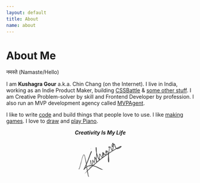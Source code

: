 ```yaml
---
layout: default
title: About
name: about
---
```


<h1 class="post__title">About Me</h1>

<div class="container container--small">

<!-- <img width="250px" src="/images/me4.jpg"> -->

नमस्ते (Namaste/Hello)

I am <strong>Kushagra Gour</strong> a.k.a. Chin Chang (on the Internet). I live in India, working as an Indie Product Maker, building [CSSBattle](https://cssbattle.dev) & [some other stuff](/lab/). I am Creative Problem-solver by skill and Frontend Developer by profession. I also run an MVP development agency called [MVPAgent](https://mvpagent.dev).

I like to write [code](https://github.com/chinchang) and build things that people love to use. I like [making games](/games). I love to [draw](https://www.instagram.com/p/CYdP0GRP28d/) and [play Piano](https://www.youtube.com/watch?v=mso-9k2g_j8).

<div style="text-align: center;"><em><strong>Creativity Is My Life</strong></em></div>

<p style="display: flex; justify-content: center">
  <img
    height="100"
    src="/images/signature.jpg"
    style="mix-blend-mode: multiply"
  />
</p>

</div>
